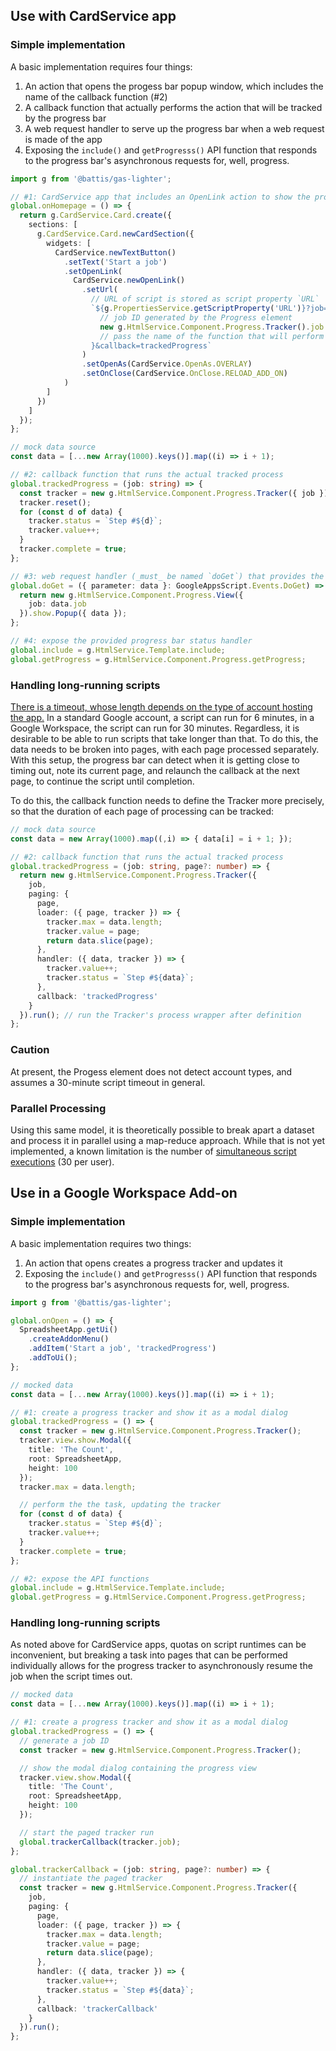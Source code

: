 ## Use with CardService app

### Simple implementation

A basic implementation requires four things:

1. An action that opens the progess bar popup window, which includes the name of the callback function (#2)
2. A callback function that actually performs the action that will be tracked by the progress bar
3. A web request handler to serve up the progress bar when a web request is made of the app
4. Exposing the `include()` and `getProgresss()` API function that responds to the progress bar's asynchronous requests for, well, progress.

```ts
import g from '@battis/gas-lighter';

// #1: CardService app that includes an OpenLink action to show the progress bar
global.onHomepage = () => {
  return g.CardService.Card.create({
    sections: [
      g.CardService.Card.newCardSection({
        widgets: [
          CardService.newTextButton()
            .setText('Start a job')
            .setOpenLink(
              CardService.newOpenLink()
                .setUrl(
                  // URL of script is stored as script property `URL`
                  `${g.PropertiesService.getScriptProperty('URL')}?job=${
                    // job ID generated by the Progress element
                    new g.HtmlService.Component.Progress.Tracker().job
                    // pass the name of the function that will perform the tracked job
                  }&callback=trackedProgress`
                )
                .setOpenAs(CardService.OpenAs.OVERLAY)
                .setOnClose(CardService.OnClose.RELOAD_ADD_ON)
            )
        ]
      })
    ]
  });
};

// mock data source
const data = [...new Array(1000).keys()].map((i) => i + 1);

// #2: callback function that runs the actual tracked process
global.trackedProgress = (job: string) => {
  const tracker = new g.HtmlService.Component.Progress.Tracker({ job });
  tracker.reset();
  for (const d of data) {
    tracker.status = `Step #${d}`;
    tracker.value++;
  }
  tracker.complete = true;
};

// #3: web request handler (_must_ be named `doGet`) that provides the actual progress bar
global.doGet = ({ parameter: data }: GoogleAppsScript.Events.DoGet) => {
  return new g.HtmlService.Component.Progress.View({
    job: data.job
  }).show.Popup({ data });
};

// #4: expose the provided progress bar status handler
global.include = g.HtmlService.Template.include;
global.getProgress = g.HtmlService.Component.Progress.getProgress;
```

### Handling long-running scripts

[There is a timeout, whose length depends on the type of account hosting the app.](https://developers.google.com/apps-script/guides/services/quotas) In a standard Google account, a script can run for 6 minutes, in a Google Workspace, the script can run for 30 minutes. Regardless, it is desirable to be able to run scripts that take longer than that. To do this, the data needs to be broken into pages, with each page processed separately. With this setup, the progress bar can detect when it is getting close to timing out, note its current page, and relaunch the callback at the next page, to continue the script until completion.

To do this, the callback function needs to define the Tracker more precisely, so that the duration of each page of processing can be tracked:

```ts
// mock data source
const data = new Array(1000).map((,i) => { data[i] = i + 1; });

// #2: callback function that runs the actual tracked process
global.trackedProgress = (job: string, page?: number) => {
  return new g.HtmlService.Component.Progress.Tracker({
    job,
    paging: {
      page,
      loader: ({ page, tracker }) => {
        tracker.max = data.length;
        tracker.value = page;
        return data.slice(page);
      },
      handler: ({ data, tracker }) => {
        tracker.value++;
        tracker.status = `Step #${data}`;
      },
      callback: 'trackedProgress'
    }
  }).run(); // run the Tracker's process wrapper after definition
};
```

### Caution

At present, the Progess element does not detect account types, and assumes a 30-minute script timeout in general.

### Parallel Processing

Using this same model, it is theoretically possible to break apart a dataset and process it in parallel using a map-reduce approach. While that is not yet implemented, a known limitation is the number of [simultaneous script executions](https://developers.google.com/apps-script/guides/services/quotas) (30 per user).

## Use in a Google Workspace Add-on

### Simple implementation

A basic implementation requires two things:

1. An action that opens creates a progress tracker and updates it
2. Exposing the `include()` and `getProgresss()` API function that responds to the progress bar's asynchronous requests for, well, progress.

```ts
import g from '@battis/gas-lighter';

global.onOpen = () => {
  SpreadsheetApp.getUi()
    .createAddonMenu()
    .addItem('Start a job', 'trackedProgress')
    .addToUi();
};

// mocked data
const data = [...new Array(1000).keys()].map((i) => i + 1);

// #1: create a progress tracker and show it as a modal dialog
global.trackedProgress = () => {
  const tracker = new g.HtmlService.Component.Progress.Tracker();
  tracker.view.show.Modal({
    title: 'The Count',
    root: SpreadsheetApp,
    height: 100
  });
  tracker.max = data.length;

  // perform the the task, updating the tracker
  for (const d of data) {
    tracker.status = `Step #${d}`;
    tracker.value++;
  }
  tracker.complete = true;
};

// #2: expose the API functions
global.include = g.HtmlService.Template.include;
global.getProgress = g.HtmlService.Component.Progress.getProgress;
```

### Handling long-running scripts

As noted above for CardService apps, quotas on script runtimes can be inconvenient, but breaking a task into pages that can be performed individually allows for the progress tracker to asynchronously resume the job when the script times out.

```ts
// mocked data
const data = [...new Array(1000).keys()].map((i) => i + 1);

// #1: create a progress tracker and show it as a modal dialog
global.trackedProgress = () => {
  // generate a job ID
  const tracker = new g.HtmlService.Component.Progress.Tracker();

  // show the modal dialog containing the progress view
  tracker.view.show.Modal({
    title: 'The Count',
    root: SpreadsheetApp,
    height: 100
  });

  // start the paged tracker run
  global.trackerCallback(tracker.job);
};

global.trackerCallback = (job: string, page?: number) => {
  // instantiate the paged tracker
  const tracker = new g.HtmlService.Component.Progress.Tracker({
    job,
    paging: {
      page,
      loader: ({ page, tracker }) => {
        tracker.max = data.length;
        tracker.value = page;
        return data.slice(page);
      },
      handler: ({ data, tracker }) => {
        tracker.value++;
        tracker.status = `Step #${data}`;
      },
      callback: 'trackerCallback'
    }
  }).run();
};
```
